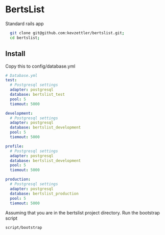 # BertsList
Standard rails app

```bash
  git clone git@github.com:kevzettler/bertslist.git;
  cd bertslist;
```

## Install
Copy this to config/database.yml

```yaml
# Database.yml
test:
  # Postgresql settings
  adapter: postgresql
  database: bertslist_test
  pool: 5
  tiemout: 5000

development:
  # Postgresql settings
  adapter: postgresql
  database: bertslist_development
  pool: 5
  tiemout: 5000

profile:
  # Postgresql settings
  adapter: postgresql
  database: bertslist_development
  pool: 5
  tiemout: 5000

production:
  # Postgresql settings
  adapter: postgresql
  database: bertslist_production
  pool: 5
  tiemout: 5000
```

Assuming that you are in the bertslist project directory. Run the bootstrap script

```bash
script/bootstrap
```
   
